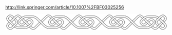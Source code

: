 http://link.springer.com/article/10.1007%2FBF03025256

![alt tag](https://raw.githubusercontent.com/azer89/CelticKnots/master/knot.png)
